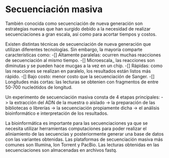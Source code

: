 # Secuenciación masiva
También conocida como secuenciación de nueva generación son estrategias nuevas que han surgido debido a la necesidad de realizar secuenciaciones a gran escala, así como para acortar tiempos y costos.

Existen distintas técnicas de secuenciación de nueva generación que utilizan diferentes tecnologías. Sin embargo, la mayoría comparte características como:
-[] Altamente paralelas: ocurren muchas reacciones de secuenciación al mismo tiempo.
-[] Microescala_ las reacciones son diminutas y se pueden hace mucgas a la vez en un chip.
-[] Rápidas: como las reacciones se realizan en paralelo, los resultados están listos más rápido.
-[]  Bajo costo: menor costo que la secuenciación de Sanger.
-[] Longitudes más cortas: las lecturas se obtenien con fragmentos de entre 50-700 nucleótidos de longitud.

Un experimento de secuenciación masiva consta de 4 etapas principales: 
-> la extracción del ADN de la muestra o aislado
-> la preparación de las bibliotecas o librerías
-> la secuenciación propiamente dicha
-> el análisis bioinformático e interpretación de los resultados.

La bioinformática es importante para las secuenciaciones ya que se necesita utilizar herramientas computaciones para poder realizar el aliniamiento de las secuencias
y posteriormente generar una base de datos con las variantes obtenidas.
Las plataformas de secuenciación masiva más comunes son Illumina, Ion Torrent y PacBio. Las lecturas obtenidas en las secuenciaciones son
almacenadas en archivos fastq. 

